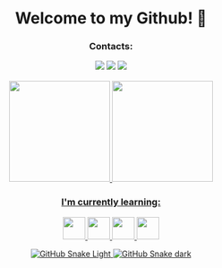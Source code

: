 <div align="center">
 
  <h1>
    Welcome to my Github! 👋   
  </h1>
 
  ### Contacts:

<div>
<a href="https://instagram.com/anabe.m_" target="_blank"><img src="https://img.shields.io/badge/-Instagram-%23E4405F?style=for-the-badge&logo=instagram&logoColor=white" target="_blank"></a>
<a href = "mailto:ana_beatriz-martins@estudante.sesisenai.org.br"><img src="https://img.shields.io/badge/Gmail-D14836?style=for-the-badge&logo=gmail&logoColor=white" target="_blank"></a>
<a href="https://www.linkedin.com/in/anabe-sc" target="_blank"><img src="https://img.shields.io/badge/-LinkedIn-%230077B5?style=for-the-badge&logo=linkedin&logoColor=white" target="_blank"></a>   
</div>
 <br>
<div>
<a href="https://github.com/anabmartins">
<img height="180em" src="https://github-readme-stats.vercel.app/api/top-langs/?username=anabmartins&layout=compact&langs_count=7&theme=dracula"/>
<img height="180em" src="https://github-readme-stats.vercel.app/api?username=anabmartins&show_icons=true&theme=dracula&include_all_commits=true&count_private=true"/>
</div>

 
### I'm currently learning:
<img src="https://cdn.jsdelivr.net/gh/devicons/devicon/icons/linux/linux-original.svg" width="40" height="40"/>
<img src="https://cdn.jsdelivr.net/gh/devicons/devicon/icons/javascript/javascript-original.svg" width="40" height="40"/>
<img src="https://cdn.jsdelivr.net/gh/devicons/devicon/icons/css3/css3-original.svg" width="40" height="40"/>
<img src="https://cdn.jsdelivr.net/gh/devicons/devicon/icons/html5/html5-original.svg" width="40" height="40"/>


![GitHub Snake Light](github-snake.svg#gh-light-mode-only)
![GitHub Snake dark](github-snake-dark.svg#gh-dark-mode-only)

